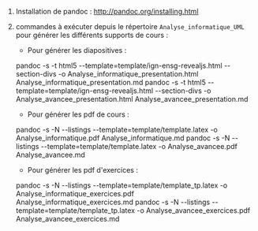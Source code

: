 1. Installation de pandoc : <http://pandoc.org/installing.html>

2. commandes à exécuter depuis le répertoire `Analyse_informatique_UML` pour générer les différents supports de cours :
    * Pour générer les diapositives :

    pandoc -s -t html5 --template=template/ign-ensg-revealjs.html --section-divs -o Analyse_informatique_presentation.html Analyse_informatique_presentation.md
    pandoc -s -t html5 --template=template/ign-ensg-revealjs.html --section-divs -o Analyse_avancee_presentation.html Analyse_avancee_presentation.md

    * Pour générer les pdf de cours :

    pandoc -s -N --listings --template=template/template.latex -o Analyse_informatique.pdf Analyse_informatique.md 
	pandoc -s -N --listings --template=template/template.latex -o Analyse_avancee.pdf Analyse_avancee.md 
	
    * Pour générer les pdf d'exercices :

    pandoc -s -N --listings --template=template/template_tp.latex -o Analyse_informatique_exercices.pdf Analyse_informatique_exercices.md 
    pandoc -s -N --listings --template=template/template_tp.latex -o Analyse_avancee_exercices.pdf Analyse_avancee_exercices.md 
